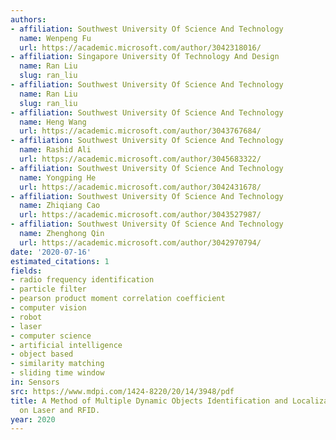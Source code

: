 ```yaml
---
authors:
- affiliation: Southwest University Of Science And Technology
  name: Wenpeng Fu
  url: https://academic.microsoft.com/author/3042318016/
- affiliation: Singapore University Of Technology And Design
  name: Ran Liu
  slug: ran_liu
- affiliation: Southwest University Of Science And Technology
  name: Ran Liu
  slug: ran_liu
- affiliation: Southwest University Of Science And Technology
  name: Heng Wang
  url: https://academic.microsoft.com/author/3043767684/
- affiliation: Southwest University Of Science And Technology
  name: Rashid Ali
  url: https://academic.microsoft.com/author/3045683322/
- affiliation: Southwest University Of Science And Technology
  name: Yongping He
  url: https://academic.microsoft.com/author/3042431678/
- affiliation: Southwest University Of Science And Technology
  name: Zhiqiang Cao
  url: https://academic.microsoft.com/author/3043527987/
- affiliation: Southwest University Of Science And Technology
  name: Zhenghong Qin
  url: https://academic.microsoft.com/author/3042970794/
date: '2020-07-16'
estimated_citations: 1
fields:
- radio frequency identification
- particle filter
- pearson product moment correlation coefficient
- computer vision
- robot
- laser
- computer science
- artificial intelligence
- object based
- similarity matching
- sliding time window
in: Sensors
src: https://www.mdpi.com/1424-8220/20/14/3948/pdf
title: A Method of Multiple Dynamic Objects Identification and Localization Based
  on Laser and RFID.
year: 2020
---
```


